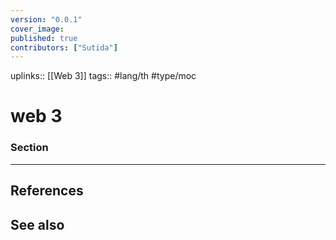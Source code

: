 ```yaml
---
version: "0.0.1"
cover_image:
published: true
contributors: ["Sutida"]
---
```

uplinks:: [[Web 3]]
tags:: #lang/th #type/moc

# web 3
### Section 
   

---
## References

## See also